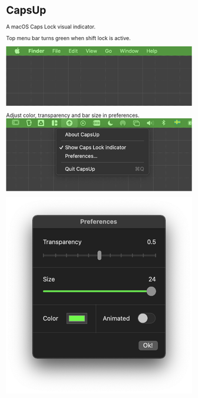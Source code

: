 # CapsUp
A macOS Caps Lock visual indicator.

Top menu bar turns green when shift lock is active.  

![Menu bar](https://raw.githubusercontent.com/superpanic/CapsUp/master/Screenshots/menu_bar.png)  
  
Adjust color, transparency and bar size in preferences.  
![App menu](https://raw.githubusercontent.com/superpanic/CapsUp/master/Screenshots/app_menu.png)  

![Preferences](https://raw.githubusercontent.com/superpanic/CapsUp/master/Screenshots/preferences.png)  
